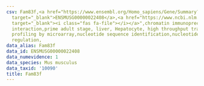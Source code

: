 ```yaml
---
csv: Fam83f,<a href="https://www.ensembl.org/Homo_sapiens/Gene/Summary?db=core;g=ENSMUSG00000022408"
  target="_blank">ENSMUSG00000022408</a>,<a href="https://www.ncbi.nlm.nih.gov/pubmed/23834426"
  target="_blank"><i class="fas fa-file"></i></a>",chromatin immunoprecipitation assay,direct
  interaction,prime adult stage, liver, Hepatocyte, high throughput transcription
  profiling by microarray,nucleotide sequence identification,nucleotide sequence identification,transcriptional
  regulation,
data_alias: Fam83f
data_id: ENSMUSG00000022408
data_numevidence: 1
data_species: Mus musculus
data_taxid: '10090'
title: Fam83f
---
```

